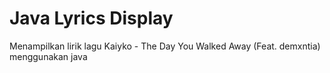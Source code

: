 # Java Lyrics Display

Menampilkan lirik lagu Kaiyko - The Day You Walked Away (Feat. demxntia) menggunakan java
